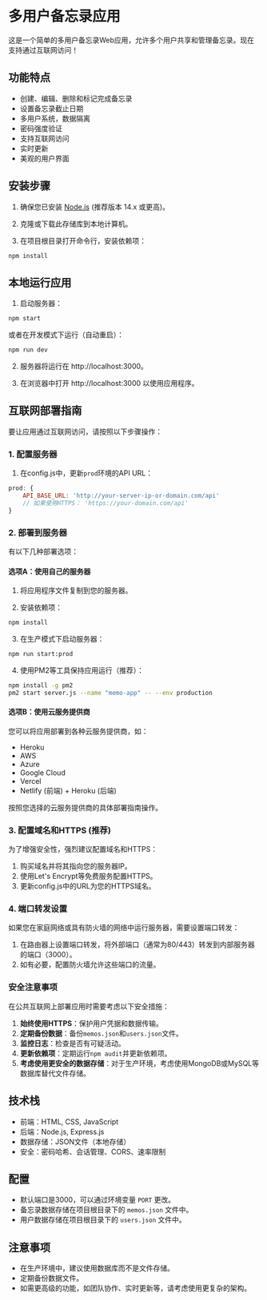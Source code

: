 # 多用户备忘录应用

这是一个简单的多用户备忘录Web应用，允许多个用户共享和管理备忘录。现在支持通过互联网访问！

## 功能特点

- 创建、编辑、删除和标记完成备忘录
- 设置备忘录截止日期
- 多用户系统，数据隔离
- 密码强度验证
- 支持互联网访问
- 实时更新
- 美观的用户界面

## 安装步骤

1. 确保您已安装 [Node.js](https://nodejs.org/) (推荐版本 14.x 或更高)。

2. 克隆或下载此存储库到本地计算机。

3. 在项目根目录打开命令行，安装依赖项：

```bash
npm install
```

## 本地运行应用

1. 启动服务器：

```bash
npm start
```

或者在开发模式下运行（自动重启）：

```bash
npm run dev
```

2. 服务器将运行在 http://localhost:3000。

3. 在浏览器中打开 http://localhost:3000 以使用应用程序。

## 互联网部署指南

要让应用通过互联网访问，请按照以下步骤操作：

### 1. 配置服务器

1. 在config.js中，更新`prod`环境的API URL：

```javascript
prod: {
    API_BASE_URL: 'http://your-server-ip-or-domain.com/api'
    // 如果使用HTTPS： 'https://your-domain.com/api'
}
```

### 2. 部署到服务器

有以下几种部署选项：

#### 选项A：使用自己的服务器

1. 将应用程序文件复制到您的服务器。

2. 安装依赖项：

```bash
npm install
```

3. 在生产模式下启动服务器：

```bash
npm run start:prod
```

4. 使用PM2等工具保持应用运行（推荐）：

```bash
npm install -g pm2
pm2 start server.js --name "memo-app" -- --env production
```

#### 选项B：使用云服务提供商

您可以将应用部署到各种云服务提供商，如：

- Heroku
- AWS
- Azure
- Google Cloud
- Vercel
- Netlify (前端) + Heroku (后端)

按照您选择的云服务提供商的具体部署指南操作。

### 3. 配置域名和HTTPS (推荐)

为了增强安全性，强烈建议配置域名和HTTPS：

1. 购买域名并将其指向您的服务器IP。
2. 使用Let's Encrypt等免费服务配置HTTPS。
3. 更新config.js中的URL为您的HTTPS域名。

### 4. 端口转发设置

如果您在家庭网络或具有防火墙的网络中运行服务器，需要设置端口转发：

1. 在路由器上设置端口转发，将外部端口（通常为80/443）转发到内部服务器的端口（3000）。
2. 如有必要，配置防火墙允许这些端口的流量。

### 安全注意事项

在公共互联网上部署应用时需要考虑以下安全措施：

1. **始终使用HTTPS**：保护用户凭据和数据传输。
2. **定期备份数据**：备份`memos.json`和`users.json`文件。
3. **监控日志**：检查是否有可疑活动。
4. **更新依赖项**：定期运行`npm audit`并更新依赖项。
5. **考虑使用更安全的数据存储**：对于生产环境，考虑使用MongoDB或MySQL等数据库替代文件存储。

## 技术栈

- 前端：HTML, CSS, JavaScript
- 后端：Node.js, Express.js
- 数据存储：JSON文件（本地存储）
- 安全：密码哈希、会话管理、CORS、速率限制

## 配置

- 默认端口是3000，可以通过环境变量 `PORT` 更改。
- 备忘录数据存储在项目根目录下的 `memos.json` 文件中。
- 用户数据存储在项目根目录下的 `users.json` 文件中。

## 注意事项

- 在生产环境中，建议使用数据库而不是文件存储。
- 定期备份数据文件。
- 如需更高级的功能，如团队协作、实时更新等，请考虑使用更复杂的架构。
